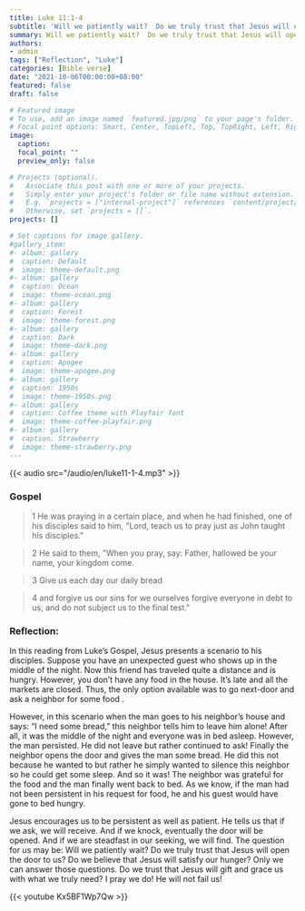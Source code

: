 ```yaml
---
title: Luke 11:1-4
subtitle: 'Will we patiently wait?  Do we truly trust that Jesus will open the door to us?  Do we believe that Jesus will satisfy our hunger?  Only we can answer those questions.  Do we trust that Jesus will gift and grace us with what we truly need?'
summary: Will we patiently wait?  Do we truly trust that Jesus will open the door to us?  Do we believe that Jesus will satisfy our hunger?  Only we can answer those questions.  Do we trust that Jesus will gift and grace us with what we truly need?'
authors:
- admin
tags: ["Reflection", "Luke"]
categories: [Bible verse]
date: "2021-10-06T00:00:00+08:00"
featured: false
draft: false

# Featured image
# To use, add an image named `featured.jpg/png` to your page's folder.
# Focal point options: Smart, Center, TopLeft, Top, TopRight, Left, Right, BottomLeft, Bottom, BottomRight
image:
  caption:
  focal_point: ""
  preview_only: false

# Projects (optional).
#   Associate this post with one or more of your projects.
#   Simply enter your project's folder or file name without extension.
#   E.g. `projects = ["internal-project"]` references `content/project/deep-learning/index.md`.
#   Otherwise, set `projects = []`.
projects: []

# Set captions for image gallery.
#gallery_item:
#- album: gallery
#  caption: Default
#  image: theme-default.png
#- album: gallery
#  caption: Ocean
#  image: theme-ocean.png
#- album: gallery
#  caption: Forest
#  image: theme-forest.png
#- album: gallery
#  caption: Dark
#  image: theme-dark.png
#- album: gallery
#  caption: Apogee
#  image: theme-apogee.png
#- album: gallery
#  caption: 1950s
#  image: theme-1950s.png
#- album: gallery
#  caption: Coffee theme with Playfair font
#  image: theme-coffee-playfair.png
#- album: gallery
#  caption: Strawberry
#  image: theme-strawberry.png
---
```


{{< audio src="/audio/en/luke11-1-4.mp3" >}}

### Gospel
> 1 He was praying in a certain place, and when he had finished, one of his disciples said to him, "Lord, teach us to pray just as John taught his disciples."

> 2 He said to them, "When you pray, say: Father, hallowed be your name, your kingdom come.

> 3 Give us each day our daily bread

> 4 and forgive us our sins for we ourselves forgive everyone in debt to us, and do not subject us to the final test."

### Reflection:
In this reading from Luke’s Gospel, Jesus presents a scenario to his disciples.  Suppose you have an unexpected guest who shows up in the middle of the night.  Now this friend has traveled quite a distance and is hungry.  However, you don’t have any food in the house.  It’s late and all the markets are closed.  Thus, the only option available was to go next-door and ask a neighbor for some food .

However, in this scenario when the man goes to his neighbor’s house and says: “I need some bread,” this neighbor tells him to leave him alone!  After all, it was the middle of the night and everyone was in bed asleep.  However, the man persisted.  He did not leave but rather continued to ask!  Finally the neighbor opens the door and gives the man some bread.  He did this not because he wanted to but rather he simply wanted to silence this neighbor so he could get some sleep.  And so it was!  The neighbor was grateful for the food and the man finally went back to bed.  As we know, if the man had not been persistent in his request for food, he and his guest would have gone to bed hungry.

Jesus encourages us to be persistent as well as patient.  He tells us that if we ask, we will receive.  And if we knock, eventually the door will be opened.  And if we are steadfast in our seeking, we will find.  The question for us may be: Will we patiently wait?  Do we truly trust that Jesus will open the door to us?  Do we believe that Jesus will satisfy our hunger?  Only we can answer those questions.  Do we trust that Jesus will gift and grace us with what we truly need?  I pray we do!  He will not fail us!

{{< youtube Kx5BF1Wp7Qw >}}
